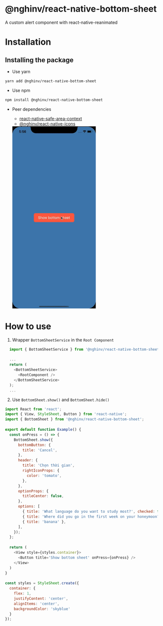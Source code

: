 
# @nghinv/react-native-bottom-sheet

A custom alert component with react-native-reanimated

# Installation

## Installing the package

* Use yarn

```sh
yarn add @nghinv/react-native-bottom-sheet
```

* Use npm

```sh
npm install @nghinv/react-native-bottom-sheet
```

* Peer dependencies 
	- [react-native-safe-area-context](https://github.com/th3rdwave/react-native-safe-area-context)
	- [@nghinv/react-native-icons](https://github.com/nghinv-software/react-native-icons)

  <img src="./assets/example.gif" height="600"/>

# How to use

1. Wrapper `BottomSheetService` in the `Root Component`

```javascript
  import { BottomSheetService } from '@nghinv/react-native-bottom-sheet';

  ...
  return (
    <BottomSheetService>
      <RootComponent />
    </BottomSheetService>
  );
  ...
```

2. Use `BottomSheet.show()` and `BottomSheet.hide()`

```javascript
import React from 'react';
import { View, StyleSheet, Button } from 'react-native';
import { BottomSheet } from '@nghinv/react-native-bottom-sheet';

export default function Example() {
  const onPress = () => {
    BottomSheet.show({
      bottomButton: {
        title: 'Cancel',
      },
      header: {
        title: 'Chọn thời gian',
        rightIconProps: {
          color: 'tomato',
        },
      },
      optionProps: {
        titleCenter: false,
      },
      options: [
        { title: 'What language do you want to study most?', checked: false },
        { title: 'Where did you go in the first week on your honeymoon?', checked: true },
        { title: 'banana' },
      ],
    });
  };

  return (
    <View style={styles.container}>
      <Button title='Show bottom sheet' onPress={onPress} />
    </View>
  )
}

const styles = StyleSheet.create({
  container: {
    flex: 1,
    justifyContent: 'center',
    alignItems: 'center',
    backgroundColor: 'skyblue'
  }
});
```